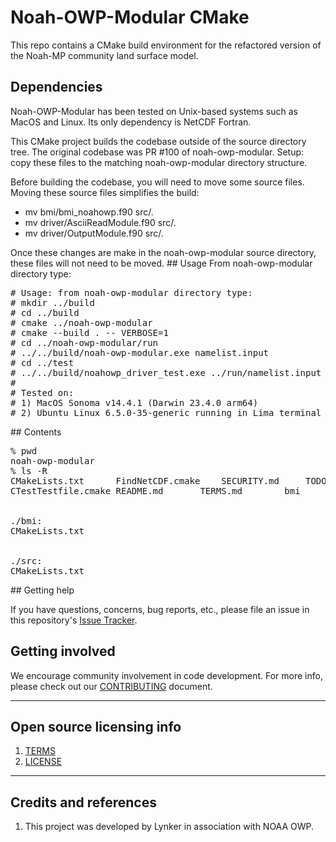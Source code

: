 # Noah-OWP-Modular CMake

This repo contains a CMake build environment for the refactored version of the Noah-MP community land surface model.

## Dependencies

Noah-OWP-Modular has been tested on Unix-based systems such as MacOS and Linux. Its only dependency is NetCDF Fortran.

This CMake project builds the codebase outside of the source directory tree. The original codebase was PR #100 of noah-owp-modular.
Setup: copy these files to the matching noah-owp-modular directory structure.

Before building the codebase, you will need to move some source files. Moving these source files simplifies the build:
<ul>
  <li>mv bmi/bmi_noahowp.f90 src/.</li>
  <li>mv driver/AsciiReadModule.f90 src/.</li>
  <li>mv driver/OutputModule.f90 src/.</li>
  </ul>
Once these changes are make in the noah-owp-modular source directory, these files will not need to be moved.
## Usage
From noah-owp-modular directory type:
<pre>
# Usage: from noah-owp-modular directory type:
# mkdir ../build
# cd ../build
# cmake ../noah-owp-modular
# cmake --build . -- VERBOSE=1
# cd ../noah-owp-modular/run
# ../../build/noah-owp-modular.exe namelist.input
# cd ../test
# ../../build/noahowp_driver_test.exe ../run/namelist.input
#
# Tested on:
# 1) MacOS Sonoma v14.4.1 (Darwin 23.4.0 arm64)
# 2) Ubuntu Linux 6.5.0-35-generic running in Lima terminal on Mac
</pre>
## Contents
<pre>
% pwd
noah-owp-modular
% ls -R
CMakeLists.txt		FindNetCDF.cmake	SECURITY.md		TODO			driver
CTestTestfile.cmake	README.md		TERMS.md		bmi			src
<br />
./bmi:
CMakeLists.txt
<br />
./src:
CMakeLists.txt
</pre>
## Getting help

If you have questions, concerns, bug reports, etc., please file an issue in this repository's [Issue Tracker](https://github.com/NOAA-OWP/noah-owp-modular/issues).

## Getting involved

We encourage community involvement in code development. For more info, please check out our [CONTRIBUTING](CONTRIBUTING.md) document.


----

## Open source licensing info
1. [TERMS](TERMS.md)
2. [LICENSE](LICENSE)


----

## Credits and references

1. This project was developed by Lynker in association with NOAA OWP.
